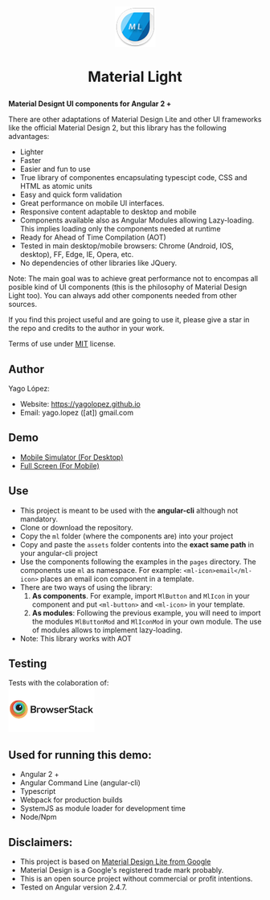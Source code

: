 <p align="center"><img src="src/assets/img/logo.png" style="margin: auto; width: 81px;"></p>

<h1><p align="center">Material Light</p></h1>

**Material Designt UI components for Angular 2 +**

<!--
This library of components has been carefully designed to create light, easy to use and fast Angular 2 + user interfaces
(Both for web and mobile apps).
-->

There are other adaptations of Material Design Lite and other UI frameworks like the official Material Design 2, 
but this library has the following advantages:

- Lighter
- Faster
- Easier and fun to use
- True library of componentes encapsulating typescipt code, CSS and HTML as atomic units
- Easy and quick form validation
- Great performance on mobile UI interfaces.
- Responsive content adaptable to desktop and mobile
- Components available also as Angular Modules allowing Lazy-loading. This implies loading only the components needed at runtime
- Ready for Ahead of Time Compilation (AOT)
- Tested in main desktop/mobile browsers: Chrome (Android, IOS, desktop), FF, Edge, IE, Opera, etc.
- No dependencies of other libraries like JQuery.

Note: The main goal was to achieve great performance not to encompas all posible kind of UI components (this is the philosophy of
Material Design Light too). You can always add other components needed from other sources.

If you find this project useful and are going to use it, please give a star in the repo and credits to the author in your work.

Terms of use under <a href="LICENSE.txt">MIT</a> license.

## Author

Yago López:

- Website: <a href="https://yagolopez.github.io" target="_blank">https://yagolopez.github.io</a>
- Email: yago.lopez ([at]) gmail.com

## Demo

<!-- - <a href="http://yagolopez.github.io/material-light/iframe/iframe.html" target="_blank">Desktop PC</a> -->
- <a href="http://mobt.me/Xf27" target="_blank">Mobile Simulator (For Desktop)</a>
- <a href="https://yagolopez.github.io/material-light/dist/index.html" target="_blank">Full Screen (For Mobile)</a>

## Use

- This project is meant to be used with the **angular-cli** although not mandatory.
- Clone or download the repository.
- Copy the `ml` folder (where the components are) into your project
- Copy and paste the `assets` folder contents into the **exact same path** in your angular-cli project
- Use the components following the examples in the `pages` directory. The components use `ml` as namespace. For example: `<ml-icon>email</ml-icon>` places an email icon component in a template.
- There are two ways of using the library:
  1. **As components**. For example, import `MlButton` and `MlIcon` in your component and put `<ml-button>` and `<ml-icon>` in your template.
  2. **As modules**: Following the previous example, you will need to import the modules `MlButtonMod` and `MlIconMod` in your own module. The use of modules allows to implement lazy-loading.
- Note: This library works with AOT

## Testing

<div>Tests with the colaboration of:</div>
<a href="https://www.browserstack.com/" target="_blank"><img src="browserstack-logo.png" height="90px"></a>

## Used for running this demo:

- Angular 2 +
- Angular Command Line (angular-cli)
- Typescript
- Webpack for production builds
- SystemJS as module loader for development time
- Node/Npm

## Disclaimers:

- This project is based on <a href="http://getmdl.io" target="_blank">Material Design Lite from Google</a>
- Material Design is a Google's registered trade mark probably.
- This is an open source project without commercial or profit intentions.
- Tested on Angular version 2.4.7.
